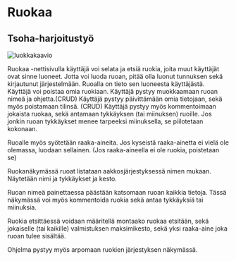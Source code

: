 # Ruokaa

## Tsoha-harjoitustyö

![luokkakaavio](http://yuml.me/715869f5.png)

Ruokaa -nettisivulla käyttäjä voi selata ja etsiä ruokia, joita muut käyttäjät ovat sinne luoneet.
Jotta voi luoda ruoan, pitää olla luonut tunnuksen sekä kirjautunut järjestelmään.
Ruoalla on tieto sen luoneesta käyttäjästä. Käyttäjä voi poistaa omia ruokiaan.
Käyttäjä pystyy muokkaamaan ruoan nimeä ja ohjetta.(CRUD)
Käyttäjä pystyy päivittämään omia tietojaan, sekä myös poistamaan tilinsä. (CRUD)
Käyttäjä pystyy myös kommentoimaan jokaista ruokaa, sekä antamaan tykkäyksen (tai miinuksen) ruoille.
Jos jonkin ruoan tykkäykset menee tarpeeksi miinuksella, se piilotetaan kokonaan.

Ruoalle myös syötetään raaka-aineita. Jos kyseistä raaka-ainetta ei vielä ole olemassa, luodaan sellainen. (Jos raaka-aineella ei ole ruokia, poistetaan se)

Ruokanäkymässä ruoat listataan aakkosjärjestyksessä nimen mukaan. Näytetään nimi ja tykkäykset ja kesto.

Ruoan nimeä painettaessa päästään katsomaan ruoan kaikkia tietoja. Tässä näkymässä voi myös kommentoida ruokia sekä antaa tykkäyksiä tai miinuksia.

Ruokia etsittäessä voidaan määritellä montaako ruokaa etsitään, sekä jokaiselle (tai kaikille) valmistuksen maksimikesto, sekä yksi raaka-aine joka ruoan tulee sisältää.

Ohjelma pystyy myös arpomaan ruokien järjestyksen näkymässä.

